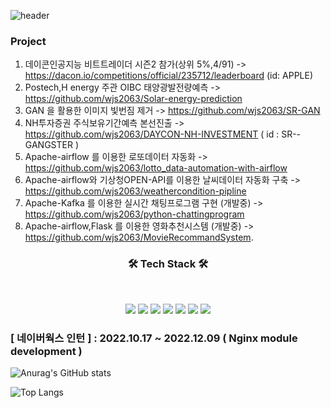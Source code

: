 
![header](https://img.shields.io/badge/<Career>-<JaehyeonJeon>-<blue>)





### Project
1. 데이콘인공지능 비트트레이더 시즌2 참가(상위 5%,4/91)                      ->  https://dacon.io/competitions/official/235712/leaderboard   (id: APPLE)
2. Postech,H energy 주관 OIBC 태양광발전량예측                          ->  https://github.com/wjs2063/Solar-energy-prediction
3. GAN 을 활용한 이미지 빛번짐 제거                                      ->  https://github.com/wjs2063/SR-GAN
4. NH투자증권 주식보유기간예측 본선진출                    ->  https://github.com/wjs2063/DAYCON-NH-INVESTMENT ( id : SR--GANGSTER  )
5. Apache-airflow 를 이용한 로또데이터 자동화                            ->  https://github.com/wjs2063/lotto_data-automation-with-airflow
6. Apache-airflow와 기상청OPEN-API를 이용한 날씨데이터 자동화 구축           -> https://github.com/wjs2063/weathercondition-pipline 
7. Apache-Kafka 를 이용한 실시간 채팅프로그램 구현 (개발중)                  -> https://github.com/wjs2063/python-chattingprogram                         
8. Apache-airflow,Flask 를 이용한 영화추천시스템 (개발중)                  -> https://github.com/wjs2063/MovieRecommandSystem.
<h3 align="center"><b>🛠 Tech Stack 🛠</b></h3>
</br>
<p align="center">
<img src="https://img.shields.io/badge/Nginx-4479A1?style=for-the-badge&logo=MYSQL&logoColor=white">
<img src="https://img.shields.io/badge/Kafka-4479A1?style=for-the-badge&logo=MYSQL&logoColor=white">
<img src="https://img.shields.io/badge/Python-3776AB?style=for-the-badge&logo=Python&logoColor=white">
<img src="https://img.shields.io/badge/Apache Airflow-017CEE?style=for-the-badge&logo=MYSQL&logoColor=white">
<img src="https://img.shields.io/badge/Tensorflow-FF7300?style=for-the-badge&logo=Tensorflow&logoColor=white">
<img src="https://img.shields.io/badge/Docker-4479A1?style=for-the-badge&logo=MYSQL&logoColor=white">
<img src="https://img.shields.io/badge/MYSQL-4479A1?style=for-the-badge&logo=MYSQL&logoColor=white">





 

 
### [ 네이버웍스 인턴 ] : 2022.10.17 ~ 2022.12.09  ( Nginx module development )



![Anurag's GitHub stats](https://github-readme-stats.vercel.app/api?username=wjs2063&show_icons=true&theme=dark)


![Top Langs](https://github-readme-stats.vercel.app/api/top-langs/?username=wjs2063&layout=compact&theme=tokyonight)

